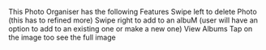 This Photo Organiser has the following Features
Swipe left to delete Photo (this has to refined more)
Swipe right to add to an albuM (user will have an option to add to an existing one or make a new one)
View Albums
Tap on the image too see the full image
